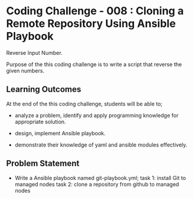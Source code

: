 # Coding Challenge - 008 : Cloning a Remote Repository Using Ansible Playbook 

Reverse Input Number.

Purpose of the this coding challenge is to write a script that reverse the given numbers.


## Learning Outcomes

At the end of the this coding challenge, students will be able to;

- analyze a problem, identify and apply programming knowledge for appropriate solution.

- design, implement Ansible playbook.

- demonstrate their knowledge of yaml and ansible modules effectively.

   
## Problem Statement

- Write a Ansible playbook named git-playbook.yml;
    task 1: install Git to managed nodes
    task 2: clone a repository from github to managed nodes


